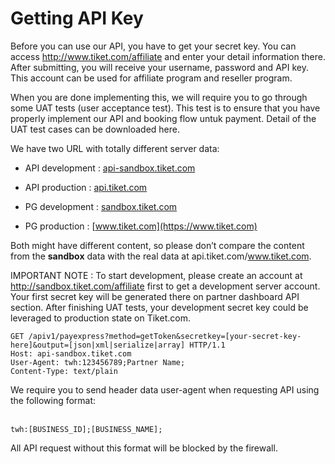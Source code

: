 # Getting API Key

Before you can use our API, you have to get your secret key. You can access http://www.tiket.com/affiliate and enter your detail information there. After submitting, you will receive your username, password and API key. This account can be used for affiliate program and reseller program.

When you are done implementing this, we will require you to go through some UAT tests (user acceptance test). This test is to ensure that you have properly implement our API and booking flow untuk payment. Detail of the UAT test cases can be downloaded here.

We have two URL with totally different server data:

* API development : [api-sandbox.tiket.com](http://api-sandbox.tiket.com)
* API production : [api.tiket.com](https://api.tiket.com)

* PG development : [sandbox.tiket.com](http://sandbox.tiket.com)
* PG production : [www.tiket.com](https://www.tiket.com)

Both might have different content, so please don’t compare the content from the **sandbox** data with the real data at api.tiket.com/www.tiket.com.

IMPORTANT NOTE : To start development, please create an account at http://sandbox.tiket.com/affiliate first to get a development server account. Your first secret key will be generated there on partner dashboard API section. After finishing UAT tests, your development secret key could be leveraged to production state on Tiket.com.


```http
GET /apiv1/payexpress?method=getToken&secretkey=[your-secret-key-here]&output=[json|xml|serialize|array] HTTP/1.1
Host: api-sandbox.tiket.com
User-Agent: twh:123456789;Partner Name;
Content-Type: text/plain
```
<aside class="notice">
We require you to send header data user-agent when requesting API using the following format:
<br /><br />
<p><code>twh:[BUSINESS_ID];[BUSINESS_NAME];</code></p>

<p>All API request without this format will be blocked by the firewall.</p>
</aside>
